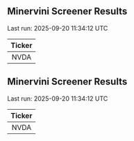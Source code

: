 
## Minervini Screener Results

Last run: 2025-09-20 11:34:12 UTC

| Ticker |
|:------:|
| NVDA |


## Minervini Screener Results

Last run: 2025-09-20 11:34:12 UTC

| Ticker |
|:------:|
| NVDA |

